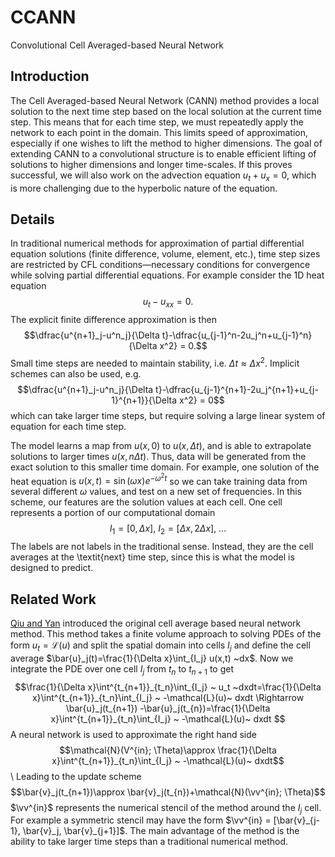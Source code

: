 # CCANN
Convolutional Cell Averaged-based Neural Network
## Introduction
The Cell Averaged-based Neural Network (CANN) method provides a local solution to the next time step based on the local solution at the current time step. This means that for each time step, we must repeatedly apply the network to each point in the domain. This limits speed of approximation, especially if one wishes to lift the method to higher dimensions.
The goal of extending CANN to a convolutional structure is to enable efficient lifting of solutions to higher dimensions and longer time-scales. If this proves successful, we will also work on the advection equation $u_t+u_x=0$, which is more challenging due to the hyperbolic nature of the equation.
## Details
In traditional numerical methods for approximation of partial differential equation solutions (finite difference, volume, element, etc.), time step sizes are restricted by CFL conditions—necessary conditions for convergence while solving partial differential equations. For example consider the 1D heat equation
$$u_t-u_{xx} = 0.$$
The explicit finite difference approximation is then
$$\dfrac{u^{n+1}_j-u^n_j}{\Delta t}-\dfrac{u_{j-1}^n-2u_j^n+u_{j-1}^n}{\Delta x^2} = 0.$$
Small time steps are needed to maintain stability, i.e. $\Delta t \approx \Delta x^2$. Implicit schemes can also be used, e.g. $$\dfrac{u^{n+1}_j-u^n_j}{\Delta t}-\dfrac{u_{j-1}^{n+1}-2u_j^{n+1}+u_{j-1}^{n+1}}{\Delta x^2} = 0$$
which can take larger time steps, but require solving a large linear system of equation for each time step. 

The model learns a map from $u(x,0)$ to $u(x,\Delta t)$, and is able to extrapolate solutions to larger times $u(x,n\Delta t)$. Thus, data will be generated from the exact solution to this smaller time domain. For example, one solution of the heat equation is $u(x,t)=\sin(\omega x)e^{-\omega^2t}$ so we can take training data from several different $\omega$ values, and test on a new set of frequencies. 
In this scheme, our features are the solution values at each cell. One cell represents a portion of our computational domain $$I_1 = [0,\Delta x],~I_2 =[\Delta x, 2\Delta x],~\ldots$$
The labels are not labels in the traditional sense. Instead, they are the cell averages at the \textit{next} time step, since this is what the model is designed to predict. 
## Related Work
[Qiu and Yan](https://arxiv.org/abs/2107.00813) introduced the original cell average based neural network method. This method takes a finite volume approach to solving PDEs of the form $u_t = \mathcal{L}(u)$ and split the spatial domain into cells $I_j$ and define the cell average $\bar{u}_j(t)=\frac{1}{\Delta x}\int_{I_j} u(x,t) ~dx$. Now we integrate the PDE over one cell $I_j$ from $t_n$ to $t_{n+1}$ to get 
$$\frac{1}{\Delta x}\int^{t_{n+1}}_{t_n}\int_{I_j} ~ u_t ~dxdt=\frac{1}{\Delta x}\int^{t_{n+1}}_{t_n}\int_{I_j} ~ -\mathcal{L}(u)~ dxdt \Rightarrow \bar{u}_j(t_{n+1}) -\bar{u}_j(t_{n})=\frac{1}{\Delta x}\int^{t_{n+1}}_{t_n}\int_{I_j} ~ -\mathcal{L}(u)~ dxdt $$
A neural network is used to approximate the right hand side 
$$\mathcal{N}(V^{in}; \Theta)\approx \frac{1}{\Delta x}\int^{t_{n+1}}_{t_n}\int_{I_j} ~ -\mathcal{L}(u)~ dxdt$$\\
Leading to the update scheme
$$\bar{v}_j(t_{n+1})\approx \bar{v}_j(t_{n})+\mathcal{N}(\vv^{in}; \Theta)$$
$\vv^{in}$ represents the numerical stencil of the method around the $I_j$ cell. For example a symmetric stencil may have the form $\vv^{in} = [\bar{v}_{j-1}, \bar{v}_j, \bar{v}_{j+1}]$. The main advantage of the method is the ability to take larger time steps than a traditional numerical method. 
